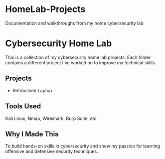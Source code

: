 # HomeLab-Projects

Documentation and walkthroughs from my home cybersecurity lab

# Cybersecurity Home Lab

This is a collection of my cybersecurity home lab projects. Each folder contains a different project I've worked on to improve my technical skills.

## Projects

- Refirbished Laptop

## Tools Used

Kali Linux, Nmap, Wireshark, Burp Suite, etc.

## Why I Made This

To build hands-on skills in cybersecurity and show my passion for learning offensive and defensive security techniques.
